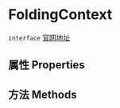 # FoldingContext
`interface` [官网地址](https://microsoft.github.io/monaco-editor/docs.html#interfaces/languages.FoldingContext.html)
## 属性 Properties
## 方法 Methods

